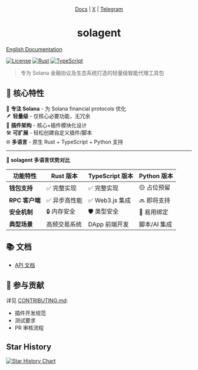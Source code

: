 <div align="center">

[Docs](https://docs.solagent.rs) | [X](https://x.com/ztgx5) | [Telegram](https://t.me/solagent_rs)

# solagent

</div>

[English Documentation](./README.md)

[![License](https://img.shields.io/badge/license-Apache--2.0-blue)](LICENSE)
[![Rust](https://img.shields.io/badge/Rust-1.83%2B-orange)](https://www.rust-lang.org)
[![TypeScript](https://img.shields.io/badge/TypeScript-5.0%2B-blue)](https://www.typescriptlang.org)

> 专为 Solana 金融协议及生态系统打造的轻量级智能代理工具包

## 🚀 核心特性
🎯 **专注 Solana** - 为 Solana financial protocols 优化  
🪶 **轻量级** - 仅核心必要功能，无冗余  
🔌 **插件架构** - 核心+插件模块化设计  
🛠️ **可扩展** - 轻松创建自定义插件/脚本  
🌐 **多语言** - 原生 Rust + TypeScript + Python 支持  


---

**🌟 solagent 多语言优势对比**

| 功能特性        | Rust 版本        | TypeScript 版本  | Python 版本      |
|----------------|------------------|------------------|------------------|
| **钱包支持**    | ✅ 完整实现      | ✅ 完整实现      | 🟡 占位预留      |
| **RPC 客户端**  | ✅ 异步高性能    | ✅ Web3.js 集成  | 🔜 即将支持      |
| **安全机制**    | 🔒 内存安全      | 🛡️ 类型安全      | 🐍 易用绑定      |
| **典型场景**    | 高频交易系统     | DApp 前端开发    | 脚本/AI 集成     |

## 📚 文档

- [API 文档](https://docs.solagent.rs)

## 🤝 参与贡献
详见 [CONTRIBUTING.md](./CONTRIBUTING.md):
- 插件开发规范
- 测试要求
- PR 审核流程

## Star History

[![Star History Chart](https://api.star-history.com/svg?repos=zTgx/solagent.rs&type=Date)](https://star-history.com/#zTgx/solagent.rs&Date)
